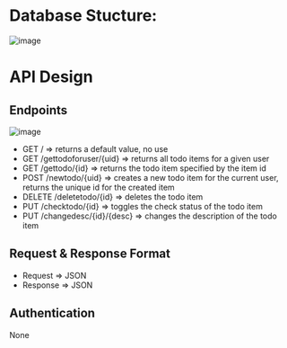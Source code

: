 # Database Stucture:
![image](https://github.com/kennethjy/fastapi-REST-API/assets/114073455/c3087704-8f0a-40eb-8623-b3a2c3aa776d)

# API Design

## Endpoints
![image](https://github.com/kennethjy/fastapi-REST-API/assets/114073455/dafdd4d9-1540-4221-831d-2ee1962aadcc)

- GET / => returns a default value, no use
- GET /gettodoforuser/{uid} => returns all todo items for a given user
- GET /gettodo/{id} => returns the todo item specified by the item id
- POST /newtodo/{uid} => creates a new todo item for the current user, returns the unique id for the created item
- DELETE /deletetodo/{id} => deletes the todo item
- PUT /checktodo/{id} => toggles the check status of the todo item
- PUT /changedesc/{id}/{desc} => changes the description of the todo item

## Request & Response Format

- Request => JSON
- Response => JSON

## Authentication

None
